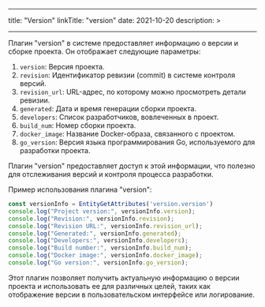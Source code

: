 
---
title: "Version"
linkTitle: "version"
date: 2021-10-20
description: >
  
---

Плагин "version" в системе предоставляет информацию о версии и сборке проекта. Он отображает следующие параметры:

1. `version`: Версия проекта.
2. `revision`: Идентификатор ревизии (commit) в системе контроля версий.
3. `revision_url`: URL-адрес, по которому можно просмотреть детали ревизии.
4. `generated`: Дата и время генерации сборки проекта.
5. `developers`: Список разработчиков, вовлеченных в проект.
6. `build_num`: Номер сборки проекта.
7. `docker_image`: Название Docker-образа, связанного с проектом.
8. `go_version`: Версия языка программирования Go, используемого для разработки проекта.

Плагин "version" предоставляет доступ к этой информации, что полезно для отслеживания версий и контроля процесса разработки.

Пример использования плагина "version":


```javascript
const versionInfo = EntityGetAttributes('version.version')
console.log("Project version:", versionInfo.version);
console.log("Revision:", versionInfo.revision);
console.log("Revision URL:", versionInfo.revision_url);
console.log("Generated:", versionInfo.generated);
console.log("Developers:", versionInfo.developers);
console.log("Build number:", versionInfo.build_num);
console.log("Docker image:", versionInfo.docker_image);
console.log("Go version:", versionInfo.go_version);
```

Этот плагин позволяет получить актуальную информацию о версии проекта и использовать ее для различных целей, таких как отображение версии в пользовательском интерфейсе или логирование.

